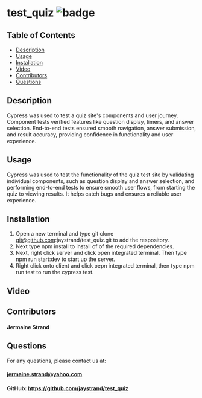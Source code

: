 # test_quiz ![badge](https://img.shields.io/badge/license-MIT-blue)

## Table of Contents
- [Description](#description)
- [Usage](#usage)
- [Installation](#installation)
- [Video](#video)
- [Contributors](#contributors)
- [Questions](#questions)

## Description
Cypress was used to test a quiz site's components and user journey. Component tests verified features like question display, timers, and answer selection. End-to-end tests ensured smooth navigation, answer submission, and result accuracy, providing confidence in functionality and user experience.

## Usage
Cypress was used to test the functionality of the quiz test site by validating individual components, such as question display and answer selection, and performing end-to-end tests to ensure smooth user flows, from starting the quiz to viewing results. It helps catch bugs and ensures a reliable user experience.

## Installation
1. Open a new terminal and type git clone git@github.com:jaystrand/test_quiz.git to add the respository.
2. Next type npm install to install of of the required dependencies.
3. Next, right click server and click open integrated terminal. Then type npm run start:dev to start up the server.
4. Right click onto client and click oepn integrated terminal, then type npm run test to run the cypress test.

## Video

## Contributors
#### Jermaine Strand

## Questions
For any questions, please contact us at: 

#### jermaine.strand@yahoo.com


#### GitHub: https://github.com/jaystrand/test_quiz
#### 